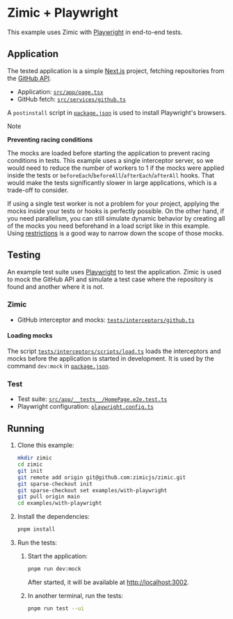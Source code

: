 <h1>
  Zimic + Playwright
</h2>

This example uses Zimic with [Playwright](https://playwright.dev) in end-to-end tests.

## Application

The tested application is a simple [Next.js](https://nextjs.org) project, fetching repositories from the
[GitHub API](https://docs.github.com/en/rest).

- Application: [`src/app/page.tsx`](./src/app/page.tsx)
- GitHub fetch: [`src/services/github.ts`](./src/services/github.ts)

A `postinstall` script in [`package.json`](./package.json) is used to install Playwright's browsers.

> [!NOTE]
>
> **Preventing racing conditions**
>
> The mocks are loaded before starting the application to prevent racing conditions in tests. This example uses a single
> interceptor server, so we would need to reduce the number of workers to 1 if the mocks were applied inside the tests
> or `beforeEach`/`beforeAll`/`afterEach`/`afterAll` hooks. That would make the tests significantly slower in large
> applications, which is a trade-off to consider.
>
> If using a single test worker is not a problem for your project, applying the mocks inside your tests or hooks is
> perfectly possible. On the other hand, if you need parallelism, you can still simulate dynamic behavior by creating
> all of the mocks you need beforehand in a load script like in this example. Using
> [restrictions](https://github.com/zimicjs/zimic/wiki/API-reference:-%60zimic-interceptor-http%60#http-handlerwithrestriction)
> is a good way to narrow down the scope of those mocks.

## Testing

An example test suite uses [Playwright](https://playwright.dev) to test the application. Zimic is used to mock the
GitHub API and simulate a test case where the repository is found and another where it is not.

### Zimic

- GitHub interceptor and mocks: [`tests/interceptors/github.ts`](./tests/interceptors/github.ts)

#### Loading mocks

The script [`tests/interceptors/scripts/load.ts`](./tests/interceptors/scripts/load.ts) loads the interceptors and mocks
before the application is started in development. It is used by the command `dev:mock` in
[`package.json`](./package.json).

### Test

- Test suite: [`src/app/__tests__/HomePage.e2e.test.ts`](./src/app/__tests__/HomePage.e2e.test.ts)
- Playwright configuration: [`playwright.config.ts`](./playwright.config.ts)

## Running

1. Clone this example:

   ```bash
   mkdir zimic
   cd zimic
   git init
   git remote add origin git@github.com:zimicjs/zimic.git
   git sparse-checkout init
   git sparse-checkout set examples/with-playwright
   git pull origin main
   cd examples/with-playwright
   ```

2. Install the dependencies:

   ```bash
   pnpm install
   ```

3. Run the tests:

   1. Start the application:

      ```bash
      pnpm run dev:mock
      ```

      After started, it will be available at [http://localhost:3002](http://localhost:3002).

   2. In another terminal, run the tests:

      ```bash
      pnpm run test --ui
      ```

